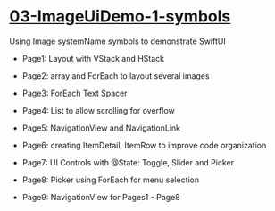 # [03-ImageUiDemo-1-symbols](https://github.com/molab-itp/03-ImageUiDemo-1-symbols)

Using Image systemName symbols to demonstrate SwiftUI

- Page1: Layout with VStack and HStack

- Page2: array and ForEach to layout several images

- Page3: ForEach Text Spacer

- Page4: List to allow scrolling for overflow

- Page5: NavigationView and NavigationLink

- Page6: creating ItemDetail, ItemRow to improve code organization

- Page7: UI Controls with @State: Toggle, Slider and Picker

- Page8: Picker using ForEach for menu selection

- Page9: NavigationView for Pages1 - Page8
